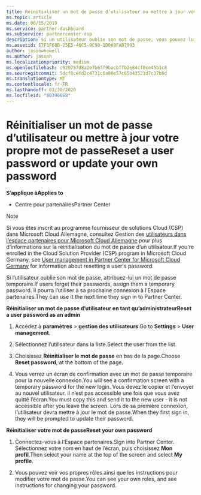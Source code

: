 ```yaml
---
title: Réinitialiser un mot de passe d’utilisateur ou mettre à jour votre propre mot de passe | Espace partenaires
ms.topic: article
ms.date: 06/15/2019
ms.service: partner-dashboard
ms.subservice: partnercenter-csp
description: Si un utilisateur oublie son mot de passe, vous pouvez lui attribuer un nouveau mot de passe temporaire. Il pourra l’utiliser à sa prochaine connexion à l’Espace partenaires.
ms.assetid: E7F1F68D-25E5-46C5-9C98-1D0A9FAB7993
author: jasonwhowell
ms.author: jasonh
ms.localizationpriority: medium
ms.openlocfilehash: c920757d8a2e7b6ff9bacbffb2e84cf0ce45b1c8
ms.sourcegitcommit: 5dcf8cefd2c4731c6a80e57c65b43521d7c37b6d
ms.translationtype: MT
ms.contentlocale: fr-FR
ms.lasthandoff: 03/30/2020
ms.locfileid: "80390668"
---
```

# <a name="reset-a-user-password-or-update-your-own-password"></a><span data-ttu-id="154da-104">Réinitialiser un mot de passe d’utilisateur ou mettre à jour votre propre mot de passe</span><span class="sxs-lookup"><span data-stu-id="154da-104">Reset a user password or update your own password</span></span>

<span data-ttu-id="154da-105">**S’applique à**</span><span class="sxs-lookup"><span data-stu-id="154da-105">**Applies to**</span></span>

-  <span data-ttu-id="154da-106">Centre pour partenaires</span><span class="sxs-lookup"><span data-stu-id="154da-106">Partner Center</span></span>
   
> [!NOTE]  
>  <span data-ttu-id="154da-107">Si vous êtes inscrit au programme fournisseur de solutions Cloud (CSP) dans Microsoft Cloud Allemagne, consultez Gestion des [utilisateurs dans l’espace partenaires pour Microsoft Cloud Allemagne](user-management-in-partner-center-for-microsoft-cloud-germany.md) pour plus d’informations sur la réinitialisation du mot de passe d’un utilisateur.</span><span class="sxs-lookup"><span data-stu-id="154da-107">If you're enrolled in the Cloud Solution Provider (CSP) program in Microsoft Cloud Germany, see [User management in Partner Center for Microsoft Cloud Germany](user-management-in-partner-center-for-microsoft-cloud-germany.md) for information about resetting a user's password.</span></span>

<span data-ttu-id="154da-108">Si l’utilisateur oublie son mot de passe, attribuez-lui un mot de passe temporaire.</span><span class="sxs-lookup"><span data-stu-id="154da-108">If users forget their passwords, assign them a temporary password.</span></span> <span data-ttu-id="154da-109">Il pourra l’utiliser à sa prochaine connexion à l’Espace partenaires.</span><span class="sxs-lookup"><span data-stu-id="154da-109">They can use it the next time they sign in to Partner Center.</span></span>

<span data-ttu-id="154da-110">**Réinitialiser un mot de passe d’utilisateur en tant qu’administrateur**</span><span class="sxs-lookup"><span data-stu-id="154da-110">**Reset a user password as an admin**</span></span>

1.  <span data-ttu-id="154da-111">Accédez à **paramètres** &gt; **gestion des utilisateurs**.</span><span class="sxs-lookup"><span data-stu-id="154da-111">Go to **Settings** &gt; **User management**.</span></span>
2.  <span data-ttu-id="154da-112">Sélectionnez l’utilisateur dans la liste.</span><span class="sxs-lookup"><span data-stu-id="154da-112">Select the user from the list.</span></span>

3.  <span data-ttu-id="154da-113">Choisissez **Réinitialiser le mot de passe** en bas de la page.</span><span class="sxs-lookup"><span data-stu-id="154da-113">Choose **Reset password**, at the bottom of the page.</span></span>

4.  <span data-ttu-id="154da-114">Vous verrez un écran de confirmation avec un mot de passe temporaire pour la nouvelle connexion.</span><span class="sxs-lookup"><span data-stu-id="154da-114">You will see a confirmation screen with a temporary password for the new login.</span></span> <span data-ttu-id="154da-115">Vous devez le copier et l’envoyer au nouvel utilisateur. il n’est pas accessible une fois que vous avez quitté l’écran.</span><span class="sxs-lookup"><span data-stu-id="154da-115">You must copy this and send it to the new user - it is not accessible after you leave the screen.</span></span> <span data-ttu-id="154da-116">Lors de sa première connexion, l’utilisateur devra mettre à jour le mot de passe.</span><span class="sxs-lookup"><span data-stu-id="154da-116">When they first sign in, they will be prompted to update their password.</span></span>

<span data-ttu-id="154da-117">**Réinitialiser votre mot de passe**</span><span class="sxs-lookup"><span data-stu-id="154da-117">**Reset your own password**</span></span>

1.  <span data-ttu-id="154da-118">Connectez-vous à l’Espace partenaires.</span><span class="sxs-lookup"><span data-stu-id="154da-118">Sign into Partner Center.</span></span> <span data-ttu-id="154da-119">Sélectionnez votre nom en haut de l’écran, puis choisissez **Mon profil**.</span><span class="sxs-lookup"><span data-stu-id="154da-119">Then select your name at the top of the screen and select **My profile**.</span></span>

2.  <span data-ttu-id="154da-120">Vous pouvez voir vos propres rôles ainsi que les instructions pour modifier votre mot de passe.</span><span class="sxs-lookup"><span data-stu-id="154da-120">You can see your own roles, and see instructions for changing your password.</span></span>

 

 



